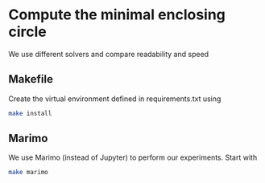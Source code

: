 # Compute the minimal enclosing circle

We use different solvers and compare readability and speed

## Makefile

Create the virtual environment defined in requirements.txt using

```bash
make install
```

## Marimo

We use Marimo (instead of Jupyter) to perform our experiments. Start with

```bash
make marimo
```
